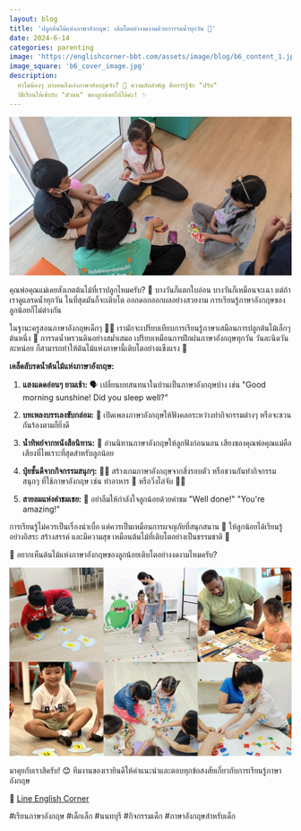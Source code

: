 ```yaml
---
layout: blog
title: 'ปลูกต้นไม้แห่งภาษาอังกฤษ: เติบโตอย่างงดงามด้วยการรดน้ำทุกวัน 🌱'
date: 2024-6-14
categories: parenting
image: 'https://englishcorner-bbt.com/assets/image/blog/b6_content_1.jpg'
image_square: 'b6_cover_image.jpg'
description:
  ทำไมน้องๆ บางคนถึงเก่งภาษาอังกฤษจัง? 🤔 ความลับสำคัญ คือการรู้จัก "ปรับ"
  วิธีเรียนให้เข้ากับ "ตัวตน" ของลูกน้อยให้ได้ค่ะ! ✨
---
```


![น้องทำกิจกรรมในห้องเรียน](/assets/image/blog/b6_content_1.jpg)

คุณพ่อคุณแม่เคยสังเกตต้นไม้ที่เราปลูกไหมครับ? 🌳 บางวันก็แตกใบอ่อน
บางวันก็เหมือนจะเฉา แต่ถ้าเราดูแลรดน้ำทุกวัน ในที่สุดมันก็จะเติบโต
ออกดอกออกผลอย่างสวยงาม การเรียนรู้ภาษาอังกฤษของลูกน้อยก็ไม่ต่างกัน

ในฐานะครูสอนภาษาอังกฤษเด็กๆ 👨‍🏫
เรามักจะเปรียบเทียบการเรียนรู้ภาษาเสมือนการปลูกต้นไม้เล็กๆ ต้นหนึ่ง 🌱
การรดน้ำพรวนดินอย่างสม่ำเสมอ เปรียบเหมือนการฝึกฝนภาษาอังกฤษทุกวัน
วันละนิดวันละหน่อย ก็สามารถทำให้ต้นไม้แห่งภาษานี้เติบโตอย่างแข็งแรง 💪

**เคล็ดลับรดน้ำต้นไม้แห่งภาษาอังกฤษ:**

1. **แสงแดดอ่อนๆ ยามเช้า:** 🗣️ เปลี่ยนบทสนทนาในบ้านเป็นภาษาอังกฤษบ้าง เช่น "Good
   morning sunshine! Did you sleep well?"

2. **บทเพลงบรรเลงขับกล่อม:** 🎵 เปิดเพลงภาษาอังกฤษให้ฟังคลอระหว่างทำกิจกรรมต่างๆ
   หรือจะชวนกันร้องตามก็ยิ่งดี

3. **น้ำทิพย์จากหนังสือนิทาน:** 📖 อ่านนิทานภาษาอังกฤษให้ลูกฟังก่อนนอน
   เสียงของคุณพ่อคุณแม่คือเสียงที่ไพเราะที่สุดสำหรับลูกน้อย

4. **ปุ๋ยชั้นดีจากกิจกรรมสนุกๆ:** 🤸‍♀️ สร้างเกมภาษาอังกฤษจากสิ่งรอบตัว
   หรือชวนกันทำกิจกรรมสนุกๆ ที่ใช้ภาษาอังกฤษ เช่น ทำอาหาร 🍳 หรือวิ่งไล่จับ 🏃‍♀️

5. **สายลมแห่งคำชมเชย:** 🥰 อย่าลืมให้กำลังใจลูกน้อยด้วยคำชม "Well done!"
   "You're amazing!"

การเรียนรู้ไม่ควรเป็นเรื่องน่าเบื่อ แต่ควรเป็นเหมือนการผจญภัยที่สนุกสนาน 🥳
ให้ลูกน้อยได้เรียนรู้อย่างอิสระ สร้างสรรค์ และมีความสุข
เหมือนต้นไม้ที่เติบโตอย่างเป็นธรรมชาติ 🌳

🌱 อยากเห็นต้นไม้แห่งภาษาอังกฤษของลูกน้อยเติบโตอย่างงดงามไหมครับ?

![น้องทำกิจกรรมในห้องเรียน](/assets/image/blog/b6_content_2.jpg)

มาคุยกับเราสิครับ! 😊
ทีมงานของเรายินดีให้คำแนะนำและตอบทุกข้อสงสัยเกี่ยวกับการเรียนรู้ภาษาอังกฤษ

💬 [Line English Corner](https://lin.ee/A0eizei)

#เรียนภาษาอังกฤษ #เด็กเล็ก #นนทบุรี #กิจกรรมเด็ก #ภาษาอังกฤษสำหรับเด็ก
